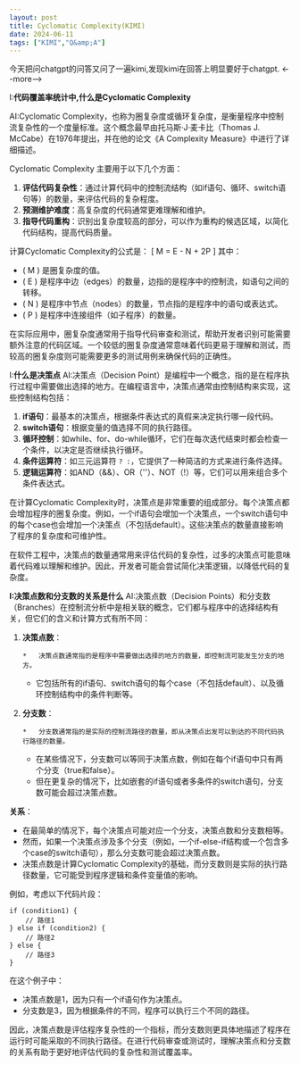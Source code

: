 ```yaml
---
layout: post
title: Cyclomatic Complexity(KIMI)
date: 2024-06-11
tags: ["KIMI","Q&amp;A"]
---
```


今天把问chatgpt的问答又问了一遍kimi,发现kimi在回答上明显要好于chatgpt.
<--more-->

I:**代码覆盖率统计中,什么是Cyclomatic Complexity**

AI:Cyclomatic Complexity，也称为圈复杂度或循环复杂度，是衡量程序中控制流复杂性的一个度量标准。这个概念最早由托马斯·J·麦卡比（Thomas J. McCabe）在1976年提出，并在他的论文《A Complexity Measure》中进行了详细描述。

Cyclomatic Complexity 主要用于以下几个方面：

1.  **评估代码复杂性**：通过计算代码中的控制流结构（如if语句、循环、switch语句等）的数量，来评估代码的复杂程度。
2.  **预测维护难度**：高复杂度的代码通常更难理解和维护。
3.  **指导代码重构**：识别出复杂度较高的部分，可以作为重构的候选区域，以简化代码结构，提高代码质量。

计算Cyclomatic Complexity的公式是：
[ M = E - N + 2P ]
其中：

*   ( M ) 是圈复杂度的值。
*   ( E ) 是程序中边（edges）的数量，边指的是程序中的控制流，如语句之间的转移。
*   ( N ) 是程序中节点（nodes）的数量，节点指的是程序中的语句或表达式。
*   ( P ) 是程序中连接组件（如子程序）的数量。

在实际应用中，圈复杂度通常用于指导代码审查和测试，帮助开发者识别可能需要额外注意的代码区域。一个较低的圈复杂度通常意味着代码更易于理解和测试，而较高的圈复杂度则可能需要更多的测试用例来确保代码的正确性。

I:**什么是决策点**
AI:决策点（Decision Point）是编程中一个概念，指的是在程序执行过程中需要做出选择的地方。在编程语言中，决策点通常由控制结构来实现，这些控制结构包括：

1.  **if语句**：最基本的决策点，根据条件表达式的真假来决定执行哪一段代码。
2.  **switch语句**：根据变量的值选择不同的执行路径。
3.  **循环控制**：如while、for、do-while循环，它们在每次迭代结束时都会检查一个条件，以决定是否继续执行循环。
4.  **条件运算符**：如三元运算符 `? :`，它提供了一种简洁的方式来进行条件选择。
5.  **逻辑运算符**：如AND（&&）、OR（''）、NOT（!）等，它们可以用来组合多个条件表达式。

在计算Cyclomatic Complexity时，决策点是非常重要的组成部分。每个决策点都会增加程序的圈复杂度。例如，一个if语句会增加一个决策点，一个switch语句中的每个case也会增加一个决策点（不包括default）。这些决策点的数量直接影响了程序的复杂度和可维护性。

在软件工程中，决策点的数量通常用来评估代码的复杂性，过多的决策点可能意味着代码难以理解和维护。因此，开发者可能会尝试简化决策逻辑，以降低代码的复杂度。

**I:决策点数和分支数的关系是什么**
AI:决策点数（Decision Points）和分支数（Branches）在控制流分析中是相关联的概念，它们都与程序中的选择结构有关，但它们的含义和计算方式有所不同：

1.  **决策点数**：

        *   决策点数通常指的是程序中需要做出选择的地方的数量，即控制流可能发生分支的地方。
    *   它包括所有的if语句、switch语句的每个case（不包括default）、以及循环控制结构中的条件判断等。

2.  **分支数**：

        *   分支数通常指的是实际的控制流路径的数量，即从决策点出发可以到达的不同代码执行路径的数量。
    *   在某些情况下，分支数可以等同于决策点数，例如在每个if语句中只有两个分支（true和false）。
    *   但在更复杂的情况下，比如嵌套的if语句或者多条件的switch语句，分支数可能会超过决策点数。

**关系**：

*   在最简单的情况下，每个决策点可能对应一个分支，决策点数和分支数相等。
*   然而，如果一个决策点涉及多个分支（例如，一个if-else-if结构或一个包含多个case的switch语句），那么分支数可能会超过决策点数。
*   决策点数是计算Cyclomatic Complexity的基础，而分支数则是实际的执行路径数量，它可能受到程序逻辑和条件变量值的影响。

例如，考虑以下代码片段：

    if (condition1) {
        // 路径1
    } else if (condition2) {
        // 路径2
    } else {
        // 路径3
    }

在这个例子中：

*   决策点数是1，因为只有一个if语句作为决策点。
*   分支数是3，因为根据条件的不同，程序可以执行三个不同的路径。

因此，决策点数是评估程序复杂性的一个指标，而分支数则更具体地描述了程序在运行时可能采取的不同执行路径。在进行代码审查或测试时，理解决策点和分支数的关系有助于更好地评估代码的复杂性和测试覆盖率。